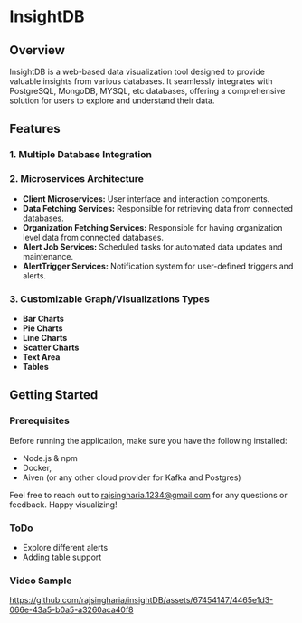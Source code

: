 # InsightDB

## Overview
InsightDB is a web-based data visualization tool designed to provide valuable insights from various databases. 
It seamlessly integrates with PostgreSQL, MongoDB, MYSQL, etc databases, offering a comprehensive solution for users to explore and understand their data.

## Features

### 1. Multiple Database Integration

### 2. Microservices Architecture

- **Client Microservices:** User interface and interaction components.
- **Data Fetching Services:** Responsible for retrieving data from connected databases.
- **Organization Fetching Services:** Responsible for having organization level data from connected databases.
- **Alert Job Services:** Scheduled tasks for automated data updates and maintenance.
- **AlertTrigger Services:** Notification system for user-defined triggers and alerts.

### 3. Customizable Graph/Visualizations Types

- **Bar Charts**
- **Pie Charts**
- **Line Charts**
- **Scatter Charts**
- **Text Area**
- **Tables**

## Getting Started

### Prerequisites
Before running the application, make sure you have the following installed:

- Node.js & npm
- Docker, 
- Aiven (or any other cloud provider for Kafka and Postgres)

Feel free to reach out to rajsingharia.1234@gmail.com for any questions or feedback. 
Happy visualizing!

### ToDo
- Explore different alerts
- Adding table support

### Video Sample

https://github.com/rajsingharia/insightDB/assets/67454147/4465e1d3-066e-43a5-b0a5-a3260aca40f8
